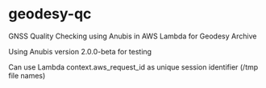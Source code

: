 # geodesy-qc
GNSS Quality Checking using Anubis in AWS Lambda for Geodesy Archive

Using Anubis version 2.0.0-beta for testing

Can use Lambda context.aws_request_id as unique session identifier (/tmp file names)
